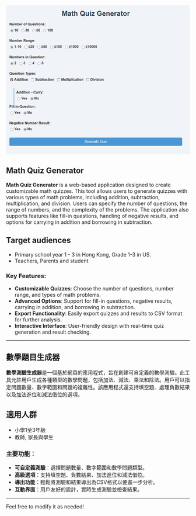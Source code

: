 ![alt text](Assets/image.png)

## Math Quiz Generator

**Math Quiz Generator** is a web-based application designed to create customizable math quizzes. This tool allows users to generate quizzes with various types of math problems, including addition, subtraction, multiplication, and division. Users can specify the number of questions, the range of numbers, and the complexity of the problems. The application also supports features like fill-in questions, handling of negative results, and options for carrying in addition and borrowing in subtraction.

## Target audiences
- Primary school year 1 - 3 in Hong Kong, Grade 1-3 in US. 
- Teachers, Parents and student 

### Key Features:
- **Customizable Quizzes**: Choose the number of questions, number range, and types of math problems.
- **Advanced Options**: Support for fill-in questions, negative results, carrying in addition, and borrowing in subtraction.
- **Export Functionality**: Easily export quizzes and results to CSV format for further analysis.
- **Interactive Interface**: User-friendly design with real-time quiz generation and result checking.

---

## 數學題目生成器

**數學測驗生成器**是一個基於網頁的應用程式，旨在創建可自定義的數學測驗。此工具允許用戶生成各種類型的數學問題，包括加法、減法、乘法和除法。用戶可以指定問題數量、數字範圍和問題的複雜性。該應用程式還支持填空題、處理負數結果以及加法進位和減法借位的選項。

## 適用人群
- 小學1至3年級
- 教師, 家長與學生

### 主要功能：
- **可自定義測驗**：選擇問題數量、數字範圍和數學問題類型。
- **高級選項**：支持填空題、負數結果、加法進位和減法借位。
- **導出功能**：輕鬆將測驗和結果導出為CSV格式以便進一步分析。
- **互動界面**：用戶友好的設計，實時生成測驗並檢查結果。

---

Feel free to modify it as needed! 